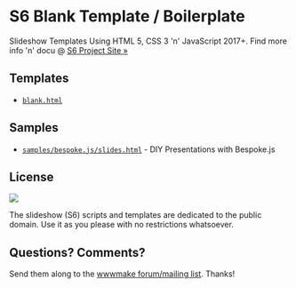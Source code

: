 # S6 Blank Template / Boilerplate

Slideshow Templates Using HTML 5, CSS 3 'n' JavaScript 2017+.
Find more info 'n' docu @ [S6 Project Site »](http://slidekit.github.io)


## Templates

- [`blank.html`](http://slidekit.github.io/s6/blank.html)



## Samples

- [`samples/bespoke.js/slides.html`](http://slidekit.github.io/s6/samples/bespoke.js/slides.html)  - DIY Presentations with Bespoke.js



## License

![](https://publicdomainworks.github.io/buttons/zero88x31.png)

The slideshow (S6) scripts and templates are dedicated
to the public domain. Use it as you please with no restrictions whatsoever.

## Questions? Comments?

Send them along to
the [wwwmake forum/mailing list](http://groups.google.com/group/wwwmake).
Thanks!
